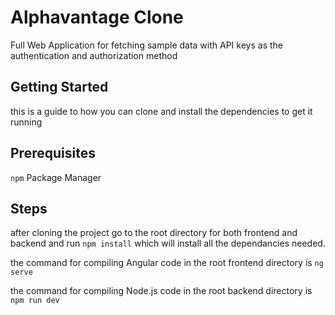 # Alphavantage Clone
Full Web Application for fetching sample data with API keys as the authentication and authorization method
## Getting Started
this is a guide to how you can clone and install the dependencies to get it running
## Prerequisites
```npm``` Package Manager
## Steps
after cloning the project go to the root directory for both frontend and backend and run ```npm install``` which will install all the dependancies needed.

the command for compiling Angular code in the root frontend directory is ```ng serve```

the command for compiling Node.js code in the root backend directory is ```npm run dev```
